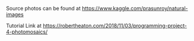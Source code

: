 Source photos can be found at https://www.kaggle.com/prasunroy/natural-images

Tutorial Link at https://robertheaton.com/2018/11/03/programming-project-4-photomosaics/
